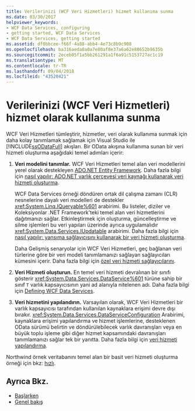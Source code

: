 ```yaml
---
title: Verilerinizi (WCF Veri Hizmetleri) hizmet kullanıma sunma
ms.date: 03/30/2017
helpviewer_keywords:
- WCF Data Services, configuring
- getting started, WCF Data Services
- WCF Data Services, getting started
ms.assetid: df0bbcee-f66f-4a88-abb4-4e73c8b9c908
ms.openlocfilehash: ba316aeda0a0a7e80af8e37a6a62e88652b9635b
ms.sourcegitcommit: 2eceb05f1a5bb261291a1f6a91c5153727ac1c19
ms.translationtype: MT
ms.contentlocale: tr-TR
ms.lasthandoff: 09/04/2018
ms.locfileid: "43520421"
---
```

# <a name="expose-your-data-as-a-service-wcf-data-services"></a>Verilerinizi (WCF Veri Hizmetleri) hizmet olarak kullanıma sunma

WCF Veri Hizmetleri tümleştirir, hizmetler, veri olarak kullanıma sunmak için daha kolay tanımlamak sağlamak için Visual Studio ile [!INCLUDE[ssODataFull](../../../../includes/ssodatafull-md.md)] akışları. Bir OData akışına kullanıma sunan bir veri hizmeti oluşturma aşağıdaki temel adımları içerir:

1.  **Veri modelini tanımlar.** WCF Veri Hizmetleri temel alan veri modellerini yerel olarak destekleyen [ADO.NET Entity Framework](../../../../docs/framework/data/adonet/ef/index.md). Daha fazla bilgi için [nasıl yapılır: ADO.NET varlık çerçevesi veri kaynağı kullanarak veri hizmeti oluşturma](../../../../docs/framework/data/wcf/create-a-data-service-using-an-adonet-ef-data-wcf.md).

     WCF Data Services örneği döndüren ortak dil çalışma zamanı (CLR) nesnelerine dayalı veri modelleri de destekler <xref:System.Linq.IQueryable%601> arabirimi. Bu listeler, diziler ve Koleksiyonlar .NET Framework'teki temel alan veri hizmetlerini dağıtmanızı sağlar. Etkinleştirmek için oluşturma, güncelleştirme ve silme işlemleri bu veri yapıları üzerinde ayrıca uygulamalıdır <xref:System.Data.Services.IUpdatable> arabirimi. Daha fazla bilgi için [nasıl yapılır: yansıma sağlayıcısını kullanarak bir veri hizmeti oluşturma](../../../../docs/framework/data/wcf/create-a-data-service-using-rp-wcf-data-services.md).

     Daha Gelişmiş senaryolar için WCF Veri Hizmetleri, geç bağlanan veri türlerine göre bir veri modeli tanımlamanızı sağlayan sağlayıcıları kümesini içerir. Daha fazla bilgi için [özel veri hizmeti sağlayıcılarını](../../../../docs/framework/data/wcf/custom-data-service-providers-wcf-data-services.md).

2.  **Veri Hizmeti oluşturun.** En temel veri hizmeti devralınan bir sınıfı gösterir <xref:System.Data.Services.DataService%601> türüne sahip bir sınıf `T` varlık kapsayıcısının yani ad alanıyla nitelenen adı. Daha fazla bilgi için [Defining WCF Data Services](../../../../docs/framework/data/wcf/defining-wcf-data-services.md).

3.  **Veri hizmetini yapılandırın.** Varsayılan olarak, WCF Veri Hizmetleri bir varlık kapsayıcısı tarafından kullanılan kaynaklara erişimi devre dışı bırakır. <xref:System.Data.Services.DataServiceConfiguration> Arabirimi, kaynaklara erişimi yapılandırma ve hizmet işlemlerine, desteklenen OData sürümü belirtin ve döndürülebilecek varlık davranışları veya en büyük toplu işleme gibi diğer hizmet kapsamındaki davranışları tanımlamanızı sağlar tek bir yanıtta. Daha fazla bilgi için [veri hizmeti yapılandırma](../../../../docs/framework/data/wcf/configuring-the-data-service-wcf-data-services.md).

Northwind örnek veritabanını temel alan bir basit veri hizmeti oluşturma örneği için bkz: [hızlı](../../../../docs/framework/data/wcf/quickstart-wcf-data-services.md).

## <a name="see-also"></a>Ayrıca Bkz.

- [Başlarken](../../../../docs/framework/data/wcf/getting-started-with-wcf-data-services.md)
- [Genel bakış](../../../../docs/framework/data/wcf/wcf-data-services-overview.md)